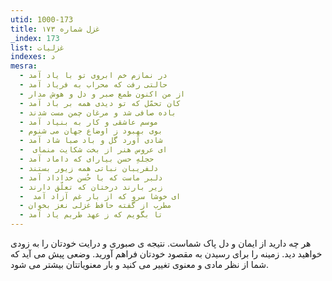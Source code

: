 ```yaml
---
utid: 1000-173
title: غزل شماره ۱۷۳
_index: 173
list: غزلیات
indexes: د
mesra:
  - در نمازم خم ابروی تو با یاد آمد
  - حالتی رفت که محراب به فریاد آمد
  - از من اکنون طمع صبر و دل و هوش مدار
  - کان تحمّل که تو دیدی همه بر باد آمد
  - باده صافی شد و مرغان چمن مست شدند
  - موسم عاشقی و کار به بنیاد آمد
  - بوی بهبود ز اوضاع جهان می شنوم
  - شادی آورد گل و باد صبا شاد آمد
  - ‌ ای عروس هنر از بخت شکایت منمای
  - حجلهِ حسن بیارای که داماد آمد
  - دلفریبان نباتی همه زیور بستند
  - دلبر ماست که با حُسن خداداد آمد
  - زیر بارند درختان که تعلّق دارند
  - ‌ ای خوشا سرو که از بار غم آزاد آمد
  - مطرب از گفته حافظ غزلی نغز بخوان
  - تا بگویم که ز عهد طربم یاد آمد
---
```

هر چه دارید از ایمان و دل پاک شماست. نتیجه ی صبوری و درایت خودتان را به زودی خواهید دید. زمینه را برای رسیدن به مقصود خودتان فراهم آورید. وضعی پیش می آید که شما از نظر مادی و معنوی تغییر می کنید و بار معنویاتتان بیشتر می شود.
